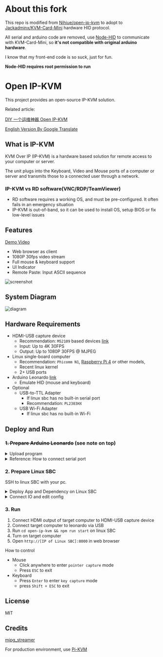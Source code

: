 # About this fork
This repo is modified from [Nihiue/open-ip-kvm](https://github.com/Nihiue/open-ip-kvm) to adopt to [Jackadminx/KVM-Card-Mini](https://github.com/Jackadminx/KVM-Card-Mini) hardware HID protocol.


All serial and arduino code are removed, use [Node-HID](https://github.com/node-hid/node-hid) to communicate with KVM-Card-Mini, so **it's not compatible with original arduino hardware**.

I know that my front-end code is so suck, just for fun.

**Node-HID requires root permission to run**

# Open IP-KVM

This project provides an open-source IP-KVM solution.

Related article:

[DIY 一个运维神器 Open IP-KVM](https://zhuanlan.zhihu.com/p/578602475)

[English Version By Google Translate](https://zhuanlan-zhihu-com.translate.goog/p/578602475?_x_tr_sl=zh-CN&_x_tr_tl=en)

## What is IP-KVM

KVM Over IP (IP-KVM) is a hardware based solution for remote access to your computer or server.

The unit plugs into the Keyboard, Video and Mouse ports of a computer or server and transmits those to a connected user through a network.

<!-- ![kvm](https://user-images.githubusercontent.com/5763301/198827953-2509f245-0274-4556-9f3e-969b4b33a728.png) -->

### IP-KVM vs RD software(VNC/RDP/TeamViewer)

* RD software requires a working OS, and must be pre-configured. It often fails in an emergency situation
* IP-KVM is out-of-band, so it can be used to install OS, setup BIOS or fix low-level issues

## Features

[Demo Video](https://www.bilibili.com/video/BV1c841177hF/)

* Web browser as client
* 1080P 30fps video stream
* Full mouse & keyboard support
* UI Indicator
* Remote Paste: Input ASCII sequence

![screenshot](https://user-images.githubusercontent.com/5763301/198885015-f1cd83d7-6717-410c-8837-68b347f4b29c.png)

## System Diagram

![diagram](https://user-images.githubusercontent.com/5763301/198833599-87af1bec-92c7-4c87-80cf-8658b842cff5.jpg)

## Hardware Requirements

* HDMI-USB capture device
  * Recommendation: `MS2109` based devices [link](http://en.macrosilicon.com/info.asp?base_id=2&third_id=50)
  * Input: Up to 4K 30FPS
  * Output: Up to 1080P 30FPS @ MJPEG
* Linux single-board computer
  * Recommendation: `Phicomm N1`, [Raspberry Pi 4](https://www.raspberrypi.com/products/raspberry-pi-4-model-b/) or other models,
  * Recent linux kernel
  * 2+ USB ports
* Arduino Leonardo [link](https://docs.arduino.cc/hardware/leonardo)
  * Emulate HID (mouse and keyboard)
* Optional
  * USB-to-TTL Adapter
    * If linux sbc has no built-in serial port
    * Recommendation: `PL2303HX`
  * USB Wi-Fi Adapter
    * If linux sbc has no built-in Wi-Fi


## Deploy and Run

### ~~1. Prepare Arduino Leonardo~~ (see note on top)

<details>

<summary>Upload program</summary>

1. Download and install [Arduino IDE](https://www.arduino.cc/en/software/) on your PC.
2. Connect leonardo to PC via USB
3. Download arduino code file [virt-hid-arduino.ino](https://raw.githubusercontent.com/Nihiue/open-ip-kvm/main/virt-hid-arduino/virt-hid-arduino.ino), Open it with Arduino IDE, then click `Sketch/Upload (Ctrl + U)`
4. Disconnect leonardo USB

</details>

<details>

<summary>Reference: How to connect serial port</summary>

![image](https://user-images.githubusercontent.com/5763301/198872791-cbac6e09-562a-43ae-82fb-a5533461d36b.png)

![serial](https://user-images.githubusercontent.com/5763301/198873347-8bade4fc-e682-4f46-a115-ec6dc4e09d22.jpg)

</details>

### 2. Prepare Linux SBC

SSH to linux SBC with your pc.

<details>

<summary>Deploy App and Dependency on Linux SBC</summary>

* Build and install [MJPG-Streamer](https://github.com/jacksonliam/mjpg-streamer)
  * [How to build MJPG-Streamer](https://www.acmesystems.it/video_streaming)
* Install Node.js 14.x+
  * [Install NodeJS on Armbian](https://www.autoptr.top/htmls/i12bretro/0507)
* Clone repo and install its dependency
  * `git clone https://github.com/ElluIFX/open-ip-kvm.git`
  * `cd open-ip-kvm && npm install`
</details>

<details>

<summary>Connect IO and edit config</summary>

* Connect IO
  * HDMI-USB capture device via USB
  * ~~Arduino Leonardo via native serial port or USB-TTL adapter~~
  * Connect Mini-KVM-Card to SBC via USB
* Edit `open-ip-kvm/server/config.json`
  * `mjpg_streamer.device`: path of HDMI-USB capture device
  * ~~`serialport`: path of serial port~~
  * HID specification code already configured, no need to change

</details>


### 3. Run

1. Connect HDMI output of target computer to HDMI-USB capture device
2. Connect target computer to leonardo via USB
3. Run `cd open-ip-kvm && npm run start` on linux SBC
4. Turn on target computer
5. Open `http://[IP of Linux SBC]:8000` in web browser

How to control

* Mouse
  * Click anywhere to enter `pointer capture` mode
  * Press `ESC` to exit
* Keyboard
  * Press `Enter` to enter `key capture` mode
  * press `Shift + ESC` to exit

## License

MIT

## Credits

[mjpg_streamer](https://github.com/jacksonliam/mjpg-streamer)

For production environment, use [Pi-KVM](https://pikvm.org/)
